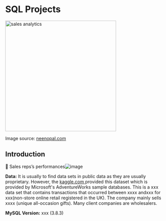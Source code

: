 # SQL Projects 

<img width="350" alt="sales analytics" src="https://github.com/Weilin-Liao1/sql_projects/assets/82377749/a5f606e9-5507-48d0-b13f-9eb4009a729a">

Image source: <a href="https://www.scnsoft.com/blog/sales-analytics"> neenopal.com </a>

## Introduction 

	Sales reps’s performances![image](https://github.com/Weilin-Liao1/sql_projects/assets/82377749/af88696b-8daa-402e-89cb-b92bd7f36afa)




**Data:**
It is usually to find data sets in public data as they are usually proprietary. 
However, the <a href="https://shorturl.at/ijw49 "> kaggle.com </a> provided this dataset which is provided by Microsoft's AdventureWorks sample databases. This is a xxx data set that contains transactions that occurred between xxxx andxxx for xxx(non-store online retail registered in the UK). The company mainly sells xxxx (unique all-occasion gifts). Many client companies are wholesalers.  

**MySQL Version:** xxx (3.8.3)


